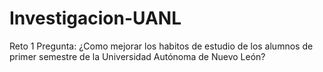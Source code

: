 # Investigacion-UANL
Reto 1
Pregunta: ¿Como mejorar los habitos de estudio de los alumnos de primer semestre de la Universidad Autónoma de Nuevo León?
